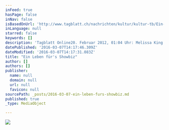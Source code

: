 ```yaml
---
inFeed: true
hasPage: false
inNav: false
isBasedOnUrl: 'http://www.tagblatt.ch/nachrichten/kultur/kultur-tb/Ein-Leben-fuers-Showbiz;art41,2871660'
inLanguage: null
starred: false
keywords: []
description: 'Tagblatt Online20. Februar 2012, 01:04 Uhr: Melissa King inszeniert und choreographiert Chicago mit glänzenden Darstellerinnen als virtuosen Tanz auf dem dünnen Eis der Unterhaltungsindustrie.'
datePublished: '2016-03-07T14:17:46.309Z'
dateModified: '2016-03-07T14:17:31.083Z'
title: "Ein Leben für's Showbiz"
author: []
authors: []
publisher:
  name: null
  domain: null
  url: null
  favicon: null
sourcePath: _posts/2016-03-07-ein-leben-furs-showbiz.md
published: true
_type: MediaObject

---
```

![](https://the-grid-user-content.s3-us-west-2.amazonaws.com/8cb348c0-5f32-4a1a-8af9-187f1be81aba.jpg)